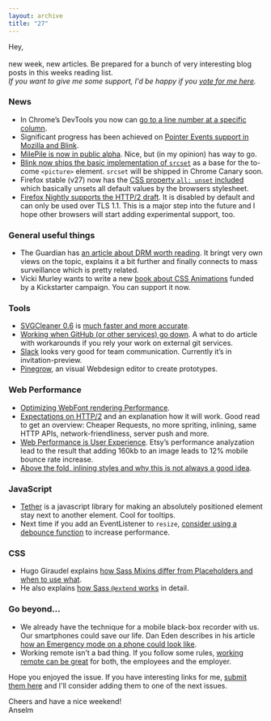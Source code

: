 ```yaml
---
layout: archive
title: "27"
---
```



Hey,<br>
<br>
new week, new articles. Be prepared for a bunch of very interesting blog posts in this weeks reading list.<br>
_If you want to give me some support, I'd be happy if you [vote for me here](https://thenetawards.com/vote/young-developer/anselm-hannemann/)._

### News

- In Chrome’s DevTools you now can [go to a line number at a specific column](https://plus.google.com/+UmarHansa/posts/b62VXNnnqN9).
- Significant progress has been achieved on [Pointer Events support in Mozilla and Blink](http://msopentech.com/blog/2014/01/30/pointer-events-progress-mozilla-blink-communities-reach-significant-engineering-milestone/).
- [MilePile is now in public alpha](https://www.mailpile.is/). Nice, but (in my opinion) has way to go.
- [Blink now ships the basic implementation of `srcset`](https://codereview.chromium.org/151233003/) as a base for the to-come `<picture>` element. `srcset` will be shipped in Chrome Canary soon.
- Firefox stable (v27) now has the [CSS property `all: unset` included](http://mcc.id.au/blog/2013/10/all-unset) which basically unsets all default values by the browsers stylesheet.
- [Firefox Nightly supports the HTTP/2 draft](https://wiki.mozilla.org/Networking/http2). It is disabled by default and can only be used over TLS 1.1. This is a major step into the future and I hope other browsers will start adding experimental support, too.

### General useful things

- The Guardian has [an article about DRM worth reading](http://www.theguardian.com/technology/blog/2014/feb/05/digital-rights-management). It bringt very own views on the topic, explains it a bit further and finally connects to mass surveillance which is pretty related.
- Vicki Murley wants to write a new [book about CSS Animations](http://cssanimationbook.com/) funded by a Kickstarter campaign. You can support it now.

### Tools

- [SVGCleaner 0.6](https://github.com/RazrFalcon/SVGCleaner) is [much faster and more accurate](http://libregraphicsworld.org/blog/entry/svg-cleaner-0-6).
- [Working when GitHub (or other services) go down](https://help.github.com/articles/working-when-github-goes-down). A what to do article with workarounds if you rely your work on external git services.
- [Slack](https://slack.com/) looks very good for team communication. Currently it’s in invitation-preview.
- [Pinegrow](http://pinegrow.com/), an visual Webdesign editor to create prototypes.

### Web Performance

- [Optimizing WebFont rendering Performance](http://www.igvita.com/2014/01/31/optimizing-web-font-rendering-performance/).
- [Expectations on HTTP/2](http://www.mnot.net/blog/2014/01/30/http2_expectations) and an explanation how it will work. Good read to get an overview: Cheaper Requests, no more spriting, inlining, same HTTP APIs, network-friendliness, server push and more.
- [Web Performance is User Experience](http://programming.oreilly.com/2014/01/web-performance-is-user-experience.html). Etsy’s performance analyzation lead to the result that adding 160kb to an image leads to 12% mobile bounce rate increase.
- [Above the fold, inlining styles and why this is not always a good idea](https://medium.com/p/f98103d09ce1).

### JavaScript

- [Tether](http://github.hubspot.com/tether/) is a javascript library for making an absolutely positioned element stay next to another element. Cool for tooltips.
- Next time if you add an EventListener to `resize`, [consider using a debounce function](http://davidwalsh.name/javascript-debounce-function) to increase performance.

### CSS

- Hugo Giraudel explains [how Sass Mixins differ from Placeholders and when to use what](http://www.sitepoint.com/sass-mixin-placeholder/).
- He also explains [how Sass `@extend` works](http://www.sitepoint.com/sass-extend-nobody-told-you/) in detail.

### Go beyond…

- We already have the technique for a mobile black-box recorder with us. Our smartphones could save our life. Dan Eden describes in his article [how an Emergency mode on a phone could look like](https://daneden.me/2014/02/04/emergency-mode/).
- Working remote isn’t a bad thing. If you follow some rules, [working remote can be great](http://stet.editorially.com/articles/making-remote-teams-work/) for both, the employees and the employer.

Hope you enjoyed the issue. If you have interesting links for me, [submit them here](http://wdrl.info/submit/) and I'll consider adding them to one of the next issues.

Cheers and have a nice weekend!<br>
Anselm
